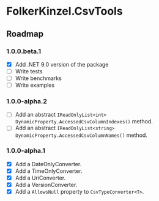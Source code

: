 # FolkerKinzel.CsvTools
## Roadmap

### 1.0.0.beta.1
- [x] Add .NET 9.0 version of the package
- [ ] Write tests
- [ ] Write benchmarks
- [ ] Write examples

### 1.0.0-alpha.2
- [ ] Add an abstract `IReadOnlyList<int> DynamicProperty.AccessedCsvColumnIndexes()` method.
- [ ] Add an abstract `IReadOnlyList<string> DynamicProperty.AccessedCsvColumnNames()` method.

### 1.0.0-alpha.1
- [x] Add a DateOnlyConverter.
- [x] Add a TimeOnlyConverter.
- [x] Add a UriConverter.
- [x] Add a VersionConverter.
- [x] Add a `AllowsNull` property to `CsvTypeConverter<T>`.
